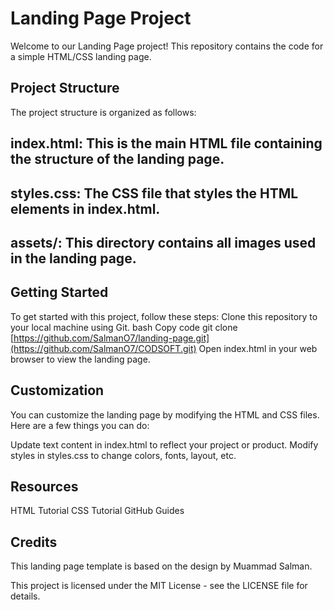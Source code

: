 # Landing Page Project
Welcome to our Landing Page project! This repository contains the code for a simple HTML/CSS landing page.

## Project Structure
The project structure is organized as follows:

## index.html: This is the main HTML file containing the structure of the landing page.
## styles.css: The CSS file that styles the HTML elements in index.html.
## assets/: This directory contains all images used in the landing page.

## Getting Started

To get started with this project, follow these steps:
Clone this repository to your local machine using Git.
bash
Copy code
git clone [https://github.com/SalmanO7/landing-page.git](https://github.com/SalmanO7/CODSOFT.git)
Open index.html in your web browser to view the landing page.
## Customization

You can customize the landing page by modifying the HTML and CSS files. Here are a few things you can do:

Update text content in index.html to reflect your project or product.
Modify styles in styles.css to change colors, fonts, layout, etc.

## Resources

HTML Tutorial
CSS Tutorial
GitHub Guides

## Credits

This landing page template is based on the design by Muammad Salman.


This project is licensed under the MIT License - see the LICENSE file for details.

